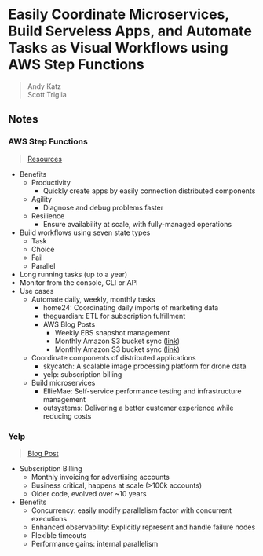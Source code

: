 # Easily Coordinate Microservices, Build Serveless Apps, and Automate Tasks as Visual Workflows using AWS Step Functions
> Andy Katz  
> Scott Triglia  

## Notes

### AWS Step Functions
> [Resources](https://aws.amazon.com/step-functions/reinvent/)

* Benefits
    * Productivity
        * Quickly create apps by easily connection distributed components
    * Agility
        * Diagnose and debug problems faster
    * Resilience
        * Ensure availability at scale, with fully-managed operations
* Build workflows using seven state types
    * Task
    * Choice
    * Fail
    * Parallel
* Long running tasks (up to a year)
* Monitor from the console, CLI or API
* Use cases
    * Automate daily, weekly, monthly tasks
        * home24: Coordinating daily imports of marketing data
        * theguardian: ETL for subscription fulfillment
        * AWS Blog Posts
            * Weekly EBS snapshot management
            * Monthly Amazon S3 bucket sync ([link](https://aws.amazon.com/blogs/compute/synchronizing-amazon-s3-buckets-using-aws-step-functions/))
            * Monthly Amazon S3 bucket sync ([link](https://aws.amazon.com/blogs/compute/automate-your-it-operations-using-aws-step-functions-and-amazon-cloudwatch-events/))
    * Coordinate components of distributed applications
        * skycatch: A scalable image processing platform for drone data
        * yelp: subscription billing
    * Build microservices
        * EllieMae: Self-service performance testing and infrastructure management
        * outsystems: Delivering a better customer experience while reducing costs

### Yelp
> [Blog Post](https://engineeringblog.yelp.com/2017/11/breaking-down-the-monolith-with-aws-step-functions.html)

* Subscription Billing
    * Monthly invoicing for advertising accounts
    * Business critical, happens at scale (>100k accounts)
    * Older code, evolved over ~10 years
* Benefits
    * Concurrency: easily modify parallelism factor with concurrent executions
    * Enhanced observability: Explicitly represent and handle failure nodes
    * Flexible timeouts
    * Performance gains: internal parallelism
